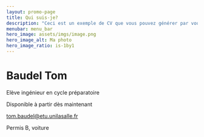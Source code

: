 ```yaml
---
layout: promo-page
title: Qui suis-je?
description: "Ceci est un exemple de CV que vous pouvez générer par vous-même"
menubar: menu_bar
hero_image: assets/imgs/image.png
hero_image_alt: Ma photo
hero_image_ratio: is-1by1
---
```


# Baudel Tom
Elève ingénieur en cycle préparatoire


Disponible à partir dès maintenant

[tom.baudel@etu.unilasalle.fr](mailto:tom.baudel@etu.unilasalle.fr)

Permis B, voiture

